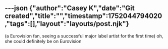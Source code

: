 ---json
{"author":"Casey K","date":"Git created","title":"","timestamp":1752044794020,"tags":[],"layout":"layouts/post.njk"}
---
(a Eurovision fan, seeing a successful major label artist for the first time) oh, she could definitely be on Eurovision

